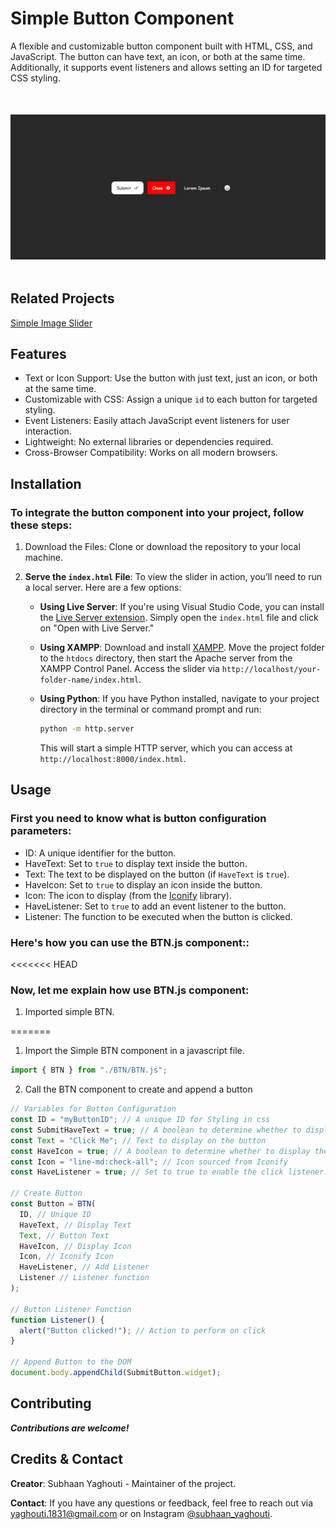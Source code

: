 # **Simple Button Component**

A flexible and customizable button component built with HTML, CSS, and JavaScript. The button can have text, an icon, or both at the same time. Additionally, it supports event listeners and allows setting an ID for targeted CSS styling.

<img src="./assets/preview.gif" alt="OTP preview" style="display: block; margin: 50px auto;">

## Related Projects

[Simple Image Slider](https://github.com/S-Yaghouti/Slider)

## Features

- Text or Icon Support: Use the button with just text, just an icon, or both at the same time.
- Customizable with CSS: Assign a unique `id` to each button for targeted styling.
- Event Listeners: Easily attach JavaScript event listeners for user interaction.
- Lightweight: No external libraries or dependencies required.
- Cross-Browser Compatibility: Works on all modern browsers.

## Installation

### To integrate the button component into your project, follow these steps:

1. Download the Files: Clone or download the repository to your local machine.
2. **Serve the `index.html` File**: To view the slider in action, you’ll need to run a local server. Here are a few options:

   - **Using Live Server**: If you're using Visual Studio Code, you can install the [Live Server extension](https://marketplace.visualstudio.com/items?itemName=ritwickdey.LiveServer). Simply open the `index.html` file and click on "Open with Live Server."

   - **Using XAMPP**: Download and install [XAMPP](https://www.apachefriends.org/index.html). Move the project folder to the `htdocs` directory, then start the Apache server from the XAMPP Control Panel. Access the slider via `http://localhost/your-folder-name/index.html`.

   - **Using Python**: If you have Python installed, navigate to your project directory in the terminal or command prompt and run:
     ```bash
     python -m http.server
     ```
     This will start a simple HTTP server, which you can access at `http://localhost:8000/index.html`.

## Usage

### First you need to know what is button configuration parameters:

- ID: A unique identifier for the button.
- HaveText: Set to `true` to display text inside the button.
- Text: The text to be displayed on the button (if `HaveText` is `true`).
- HaveIcon: Set to `true` to display an icon inside the button.
- Icon: The icon to display (from the [Iconify](https://iconify.design/) library).
- HaveListener: Set to `true` to add an event listener to the button.
- Listener: The function to be executed when the button is clicked.

### Here's how you can use the BTN.js component::

<<<<<<< HEAD
### Now, let me explain how use BTN.js component:

1. Imported simple BTN.

=======
1. Import the Simple BTN component in a javascript file.
```javascript
import { BTN } from "./BTN/BTN.js";
```

2. Call the BTN component to create and append a button

```javascript
// Variables for Button Configuration
const ID = "myButtonID"; // A unique ID for Styling in css  
const SubmitHaveText = true; // A boolean to determine whether to display the text.
const Text = "Click Me"; // Text to display on the button
const HaveIcon = true; // A boolean to determine whether to display the icon.
const Icon = "line-md:check-all"; // Icon sourced from Iconify
const HaveListener = true; // Set to true to enable the click listener.

// Create Button
const Button = BTN(
  ID, // Unique ID
  HaveText, // Display Text
  Text, // Button Text
  HaveIcon, // Display Icon
  Icon, // Iconify Icon
  HaveListener, // Add Listener
  Listener // Listener function
);

// Button Listener Function
function Listener() {
  alert("Button clicked!"); // Action to perform on click
}

// Append Button to the DOM
document.body.appendChild(SubmitButton.widget);
```

## Contributing
 
**_Contributions are welcome!_**

## Credits & Contact

**Creator**: Subhaan Yaghouti - Maintainer of the project.

**Contact**: If you have any questions or feedback, feel free to reach out via [yaghouti.1831@gmail.com](mailto:yaghouti.1831@gmail.com) or on Instagram [@subhaan_yaghouti](https://www.instagram.com/subhaan_yaghouti?igsh=bmE3ZTl1bGkwaW50).
